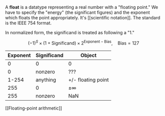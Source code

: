 A **float** is a datatype representing a real number with a "floating point." We have to specify the "energy" (the significant figures) and the exponent which floats the point appropriately. It's [[scientific notation]]. The standard is the IEEE 754 format.

In normalized form, the significand is treated as following a "1."


$$
(-1)^S \times (1 + \mathsf{Significand}) \times 2^{\mathsf{Exponent} - \mathsf{Bias}}, \quad \mathsf{Bias} = 127
$$

|Exponent|Significand|Object|
|--------|-----------|------|
|0|0|0|
|0|nonzero|???|
|1-254|anything| +/- floating point|
|255|0|$\pm \infty$|
|255|nonzero|NaN|

[[Floating-point arithmetic]]